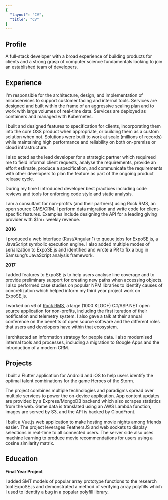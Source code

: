 ```yaml
---
{
  "layout": "CV",
  "title": "CV"
}
---
```

<c-v-header />

## Profile

A full-stack developer with a broad experience of building products for clients and a strong grasp of computer science fundamentals looking to join an established team of developers.

<grid title="Languages" items="languages" class="block" />

## Experience

<block title="Limejump" subtitle="Fullstack Developer" years="February 2019-Current">

I'm responsible for the architecture, design, and implementation of microservices to support customer facing and internal tools. Services are designed and built within the frame of an aggressive scaling plan and to work with large volumes of real-time data. Services are deployed as containers and managed with Kubernetes.

<skills :list="['Python', 'Node.js', 'React', 'Go', 'Postgres', 'GraphQL', 'Google Cloud', 'AWS', 'Rabbit MQ', 'Microservices', 'Docker', 'Kubernetes', 'Nginx', 'Scrum']" />

</block>

<block title="Spark Development Network" subtitle="Developer, Remote" years="June 2018-February 2019">

I built and designed features to specification for clients, incorporating them into the core OSS product when appropriate, or building them as a custom solution when not. Solutions were built to work at scale (millions of records) while maintaining high performance and reliability on both on-premise or cloud infrastructure.

I also acted as the lead developer for a strategic partner which requireed me to field informal client requests, analyse the requirements, provide an effort estimate, produce a specification, and communicate the requirements with other developers to plan the feature as part of the ongoing product release cycle.

During my time I introduced developer best practices including code reviews and tools for enforcing code style and static analysis.

<skills :list="['C#', 'ASP.NET', 'SQL', 'SQL Server', 'jQuery', 'IIS', 'Azure', 'Windows Server',  'Requirements Analysis', 'OSS Community Management', 'Release Planning', 'Retainer Management']" />

</block>

<block title="Bricks and Mortar Studio" subtitle="Consultant" years="2016-Current">
I am a consultant for non-profits (and their partners) using Rock RMS, an open source CMS/CRM. I perform data migration and write code for client-specific features. Examples include designing the API for a leading giving provider with $1m+ weekly revenue.

<skills :list="['C#', 'ASP.NET', 'SQL', 'Python3', 'Pandas', 'Requirements Analysis', 'Project Management']" />

</block>

<block title="Royal Holloway, University of London" subtitle="Undergraduate Researcher" years="Summer 2016 / Summer 2017">

**2016**

I produced a web interface (Rust/Angular 1) to queue jobs for ExpoSE.js, a JavaScript symbolic execution engine. I also added multiple modes of serialization to ExpoSE.js and identified and wrote a PR to fix a bug in Samsung’s JavaScript analysis framework.

**2017**

I added features to ExpoSE.js to help users analyse line coverage and to provide preliminary support for creating new paths when accessing objects. I also performed case studies on popular NPM libraries to identify causes of concretization which helped inform my third year project work on ExpoSE.js.

<skills :list="['Rust', 'GDB', 'Z3', 'SMT', 'Angular 1', 'JavaScript', 'Node.js', 'Bash']" />

</block>

<block title="Spark Development Network" subtitle="Internship" years="Summer 2016">

I worked on v6 of [Rock RMS](https://github.com/SparkDevNetwork/Rock/), a large (1000 KLOC+) C#/ASP.NET open source application for non-profits, including the first iteration of their notification and telemetry system. I also gave a talk at their annual conference on the benefits of open source software and the different roles that users and developers have within that ecosystem.

<skills :list="['C#', 'ASP.NET', 'SQL', 'Entity Framework 6', 'SQL Server', 'HTML5', 'CSS3', 'jQuery', 'Git', 'Public Speaking']" />

</block>

<block title="Hope Church" subtitle="Communications Director" years="2013-2015">

I architected an information strategy for people data. I also modernised internal tools and processes, including a migration to Google Apps and the introduction of a modern CRM.

</block>

## Projects

<block title="Heroes Companion" github-url="arranf/Heroes-Companion">

I built a Flutter application for Android and iOS to help users identify the optimal talent combinations for the game Heroes of the Storm.

The project combines multiple technologies and paradigms spread over multiple services to power the on-device application. App content updates are provided by a Express/MongoDB backend which also scrapes statistics from the web. Game data is translated using an AWS Lambda function, images are served by S3, and the API is backed by CloudFront.

<skills :list="['Flutter', 'Dart', 'Redux', 'Java', 'SQLite', 'Express', 'MongoDB', 'Mongoose', 'AWS', 'S3', 'Puppeteer', 'Heroku']" />

</block>

<block title="Jonathan's Movies" github-url="arranf/Jonathans-Movies-Client">

I built a Vue.js web application to make hosting movie nights among friends easier. The project leverages FeathersJS and web sockets to display selections in real-time to all connected users. The server side also uses machine learning to produce movie recommendations for users using a cosine similarity matrix.

<skills :list="['Vue', 'Webpack', 'Jest', 'Real-Time', 'Web Sockets', 'Machine Learning', 'OAuth']" />

</block>

## Education
<block title="First Class Software Engineering BSc" subtitle="Royal Holloway, University of London" years="2015-2018">

<grid title="Awards" items="awards" width="100" />

<h4 style="margin-bottom: 0px">Final Year Project</h4>

<div style="margin-top: 4px;"></div>

I added SMT models of popular array prototype functions to the research tool ExpoSE.js and demonstrated a method of verifying array polyfills which I used to identify a bug in a popular polyfill library.

<!-- <div style="margin-bottom: 2em;"></div> -->
<!-- <grid title="Elective Modules" items="modules" width="33" /> -->

</block>
